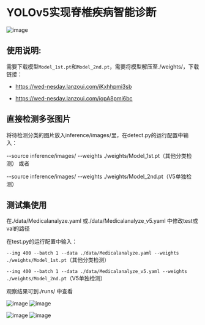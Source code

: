# YOLOv5实现脊椎疾病智能诊断
![image](https://user-images.githubusercontent.com/61083624/120102057-db574580-c17b-11eb-85b3-d859faab138f.png)

## 使用说明:

需要下载模型`Model_1st.pt`和`Model_2nd.pt`，需要将模型解压至./weights/，下载链接：

- https://wed-nesday.lanzoui.com/iKxhhpmi3sb

- https://wed-nesday.lanzoui.com/iopA8pmi6bc

## 直接检测多张图片

将待检测分类的图片放入inference/images/里，在detect.py的运行配置中输入：

--source inference/images/ --weights ./weights/Model_1st.pt（其他分类检测） 或者

--source inference/images/ --weights ./weights/Model_2nd.pt（V5单独检测）

## 测试集使用

在./data/Medicalanalyze.yaml 或./data/Medicalanalyze_v5.yaml 中修改test或val的路径

在test.py的运行配置中输入：

`--img 400 --batch 1 --data ./data/Medicalanalyze.yaml --weights ./weights/Model_1st.pt`（其他分类检测）

`--img 400 --batch 1 --data ./data/Medicalanalyze_v5.yaml --weights ./weights/Model_2nd.pt`（V5单独检测）

观察结果可到./runs/ 中查看

![image](https://user-images.githubusercontent.com/61083624/120103371-de553480-c181-11eb-8592-1e6d9abd2418.png) ![image](https://user-images.githubusercontent.com/61083624/120103374-e1e8bb80-c181-11eb-98ed-2dedc408b0dd.png)


![image](https://user-images.githubusercontent.com/61083624/120103378-e9a86000-c181-11eb-8d66-ebe2e9faf030.png) ![image](https://user-images.githubusercontent.com/61083624/120103380-ec0aba00-c181-11eb-9918-daec814ca2ca.png)


